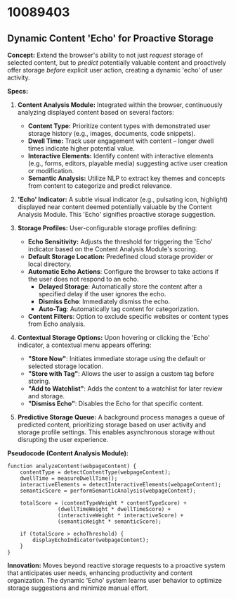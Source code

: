 # 10089403

## Dynamic Content 'Echo' for Proactive Storage

**Concept:** Extend the browser's ability to not just *request* storage of selected content, but to *predict* potentially valuable content and proactively offer storage *before* explicit user action, creating a dynamic 'echo' of user activity.

**Specs:**

1.  **Content Analysis Module:** Integrated within the browser, continuously analyzing displayed content based on several factors:
    *   **Content Type:** Prioritize content types with demonstrated user storage history (e.g., images, documents, code snippets).
    *   **Dwell Time:** Track user engagement with content – longer dwell times indicate higher potential value.
    *   **Interactive Elements:** Identify content with interactive elements (e.g., forms, editors, playable media) suggesting active user creation or modification.
    *   **Semantic Analysis:** Utilize NLP to extract key themes and concepts from content to categorize and predict relevance.

2.  **'Echo' Indicator:** A subtle visual indicator (e.g., pulsating icon, highlight) displayed near content deemed potentially valuable by the Content Analysis Module.  This 'Echo' signifies proactive storage suggestion.

3.  **Storage Profiles:**  User-configurable storage profiles defining:
    *   **Echo Sensitivity:**  Adjusts the threshold for triggering the 'Echo' indicator based on the Content Analysis Module's scoring.
    *   **Default Storage Location:** Predefined cloud storage provider or local directory.
    *   **Automatic Echo Actions**:  Configure the browser to take actions if the user does not respond to an echo.
        *   **Delayed Storage**: Automatically store the content after a specified delay if the user ignores the echo.
        *   **Dismiss Echo**: Immediately dismiss the echo.
        *   **Auto-Tag**: Automatically tag content for categorization.
    *   **Content Filters**:  Option to exclude specific websites or content types from Echo analysis.

4.  **Contextual Storage Options:** Upon hovering or clicking the 'Echo' indicator, a contextual menu appears offering:
    *   **"Store Now"**:  Initiates immediate storage using the default or selected storage location.
    *   **"Store with Tag"**: Allows the user to assign a custom tag before storing.
    *   **"Add to Watchlist"**:  Adds the content to a watchlist for later review and storage.
    *   **"Dismiss Echo"**:  Disables the Echo for that specific content.

5.  **Predictive Storage Queue:**  A background process manages a queue of predicted content, prioritizing storage based on user activity and storage profile settings.  This enables asynchronous storage without disrupting the user experience.

**Pseudocode (Content Analysis Module):**

```
function analyzeContent(webpageContent) {
    contentType = detectContentType(webpageContent);
    dwellTime = measureDwellTime();
    interactiveElements = detectInteractiveElements(webpageContent);
    semanticScore = performSemanticAnalysis(webpageContent);

    totalScore = (contentTypeWeight * contentTypeScore) +
                (dwellTimeWeight * dwellTimeScore) +
                (interactiveWeight * interactiveScore) +
                (semanticWeight * semanticScore);

    if (totalScore > echoThreshold) {
        displayEchoIndicator(webpageContent);
    }
}
```

**Innovation:**  Moves beyond reactive storage requests to a proactive system that anticipates user needs, enhancing productivity and content organization. The dynamic 'Echo' system learns user behavior to optimize storage suggestions and minimize manual effort.